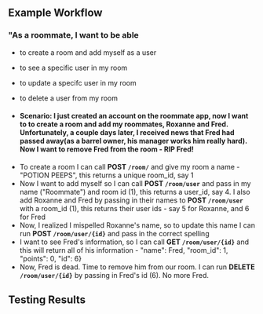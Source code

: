 ## Example Workflow
### "As a roommate, I want to be able
- to create a room and add myself as a user
- to see a specific user in my room
- to update a specifc user in my room
- to delete a user from my room 

- #### Scenario: I just created an account on the roommate app, now I want to to create a room and add my roommates, Roxanne and Fred. Unfortunately, a couple days later, I received news that Fred had passed away(as a barrel owner, his manager works him really hard). Now I want to remove Fred from the room - RIP Fred! 

+ To create a room I can call **POST `/room/`** and give my room a name - "POTION PEEPS", this returns a unique room_id, say 1
+ Now I want to add myself so I can call **POST `/room/user`** and pass in my name ("Roommate") and room id (1), this returns a user_id, say 4. I also add Roxanne and Fred by passing in their names to **POST `/room/user`** with a room_id (1), this returns their user ids - say 5 for Roxanne, and 6 for Fred
+ Now, I realized I mispelled Roxanne's name, so to update this name I can run **POST `/room/user/{id}`** and pass in the correct spelling
+ I want to see Fred's information, so I can call **GET `/room/user/{id}`** and this will return all of his information - "name": Fred, "room_id": 1, "points": 0, "id": 6}
+ Now, Fred is dead. Time to remove him from our room. I can run **DELETE `/room/user/{id}`** by passing in Fred's id (6). No more Fred. 

## Testing Results

<add curl commands here> 

